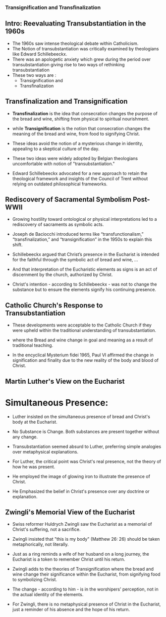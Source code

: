 ### Transignification and Transfinalization

## Intro: Reevaluating Transubstantiation in the 1960s

- The 1960s saw intense theological debate within Catholicism.
- The Notion of transubstantiation was critically examined by theologians like Edward Schillebeeckx.
- There was an apologetic anxiety which grew during the period over transubstantiation giving rise to two ways of rethinking transubstantiation
- These two ways are :
  - Transignification and
  - Transfinalization


## Transfinalization and Transignification

- **Transfinalization** is the idea that consecration changes the purpose of the bread and wine, shifting from physical to spiritual nourishment.

- while **Transignification** is the notion that consecration changes the meaning of the bread and wine, from food to signifying Christ.

- These ideas avoid the notion of a mysterious change in identity, appealing to a skeptical culture of the day.

- These two ideas were widely adopted by Belgian theologians uncomfortable with notion of "transubstantiation."

- Edward Schillebeeckx advocated for a new approach to retain the theological framework and insights of the Council of Trent without relying on outdated philosophical frameworks.


## Rediscovery of Sacramental Symbolism Post-WWII
- Growing hostility toward ontological or physical interpretations led to a rediscovery of sacraments as symbolic acts.

- Joseph de Baciocchi introduced terms like “transfunctionalism,” “transfinalization,” and “transignification” in the 1950s to explain this shift.

- Schillebeeckx argued that Christ’s presence in the Eucharist is intended for the faithful through the symbolic act of bread and wine, ...

- And that interpretation of the Eucharistic elements as signs is an act of discernment by the church, authorized by Christ.

- Christ's intention - according to Schillebeeckx - was not to change the substance but to ensure the elements signify his continuing presence.

<!-- - Bread can acquire new meaning and significance without changing its physical form, reflecting its relationship to humanity. -->

## Catholic Church's Response to Transubstantiation
- These developments were acceptable to the Catholic Church if they were upheld within the traditional understanding of transubstantiation.
- where the Bread and wine change in goal and meaning as a result of traditional teaching.

- In the encyclical Mysterium fidei 1965, Paul VI affirmed the change in signification and finality due to the new reality of the body and blood of Christ.


## Martin Luther's View on the Eucharist
# Simultaneous Presence: 

- Luther insisted on the simultaneous presence of bread and Christ's body at the Eucharist.

- No Substance is Change. Both substances are present together without any change.

- Transubstantiation seemed absurd to Luther, preferring simple analogies over metaphysical explanations.

- For Luther, the critical point was Christ's real presence, not the theory of how he was present.

- He employed the image of glowing iron to illustrate the presence of Christ.

- He Emphasized the belief in Christ's presence over any doctrine or explanation.


## Zwingli's Memorial View of the Eucharist
- Swiss reformer Huldrych Zwingli saw the Eucharist as a memorial of Christ's suffering, not a sacrifice.

- Zwingli insisted that "this is my body" (Matthew 26: 26) should be taken metaphorically, not literally.

- Just as a ring reminds a wife of her husband on a long journey, the Eucharist is a token to remember Christ until his return.

- Zwingli adds to the theories of Transignification where the bread and wine change their significance within the Eucharist, from signifying food to symbolizing Christ.

- The change - according to him - is in the worshipers' perception, not in the actual identity of the elements.

- For Zwingli, there is no metaphysical presence of Christ in the Eucharist, just a reminder of his absence and the hope of his return.
